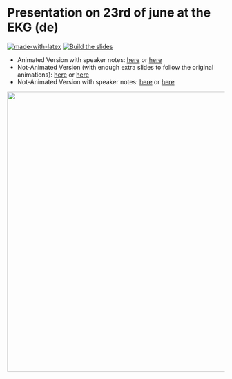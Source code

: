 # Presentation on 23rd of june at the EKG (de)

[![made-with-latex](https://img.shields.io/badge/Made%20with-LaTeX-1f425f.svg)](https://www.latex-project.org/) [![Build the slides](https://github.com/EagleoutIce/ekg-cs-presentation/actions/workflows/compile.yaml/badge.svg)](https://github.com/EagleoutIce/ekg-cs-presentation/actions/workflows/compile.yaml)

* Animated Version with speaker notes: [here](https://media.githubusercontent.com/media/EagleoutIce/ekg-cs-presentation/gh-pages/slides.pdf) or [here](https://github.com/EagleoutIce/ekg-cs-presentation/blob/gh-pages/slides.pdf)
* Not-Animated Version (with enough extra slides to follow the original animations): [here](https://media.githubusercontent.com/media/EagleoutIce/ekg-cs-presentation/gh-pages/noanim_noannot_slides.pdf) or [here](https://github.com/EagleoutIce/ekg-cs-presentation/blob/gh-pages/noanim_noannot_slides.pdf)
* Not-Animated Version with speaker notes: [here](https://media.githubusercontent.com/media/EagleoutIce/ekg-cs-presentation/gh-pages/noanim_slides.pdf) or [here](https://github.com/EagleoutIce/ekg-cs-presentation/blob/gh-pages/noanim_slides.pdf)

[<img src="https://github.com/EagleoutIce/ekg-cs-presentation/blob/gh-pages/preview-01.png?raw=true" width="650"/>](https://media.githubusercontent.com/media/EagleoutIce/ekg-cs-presentation/gh-pages/noanim_noannot_slides.pdf)
